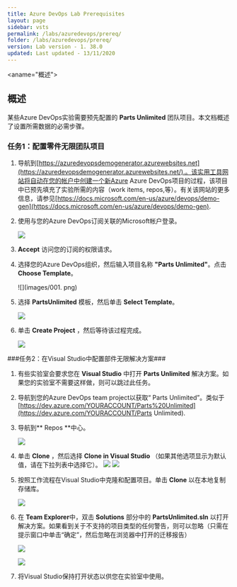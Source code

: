 ```yaml
---
title: Azure DevOps Lab Prerequisites
layout: page
sidebar: vsts
permalink: /labs/azuredevops/prereq/
folder: /labs/azuredevops/prereq/
version: Lab version - 1. 38.0
updated: Last updated - 13/11/2020
---
```

<aname="概述"></a>
## 概述 ##
某些Azure DevOps实验需要预先配置的 **Parts Unlimited** 团队项目。本文档概述了设置所需数据的必需步骤。

<a name="Ex0Task1"> </a>
### 任务1：配置零件无限团队项目 ###

1. 导航到[https://azuredevopsdemogenerator.azurewebsites.net](https://azuredevopsdemogenerator.azurewebsites.net/).。该实用工具网站将自动在您的帐户中创建一个新Azure Azure DevOps项目的过程，该项目中已预先填充了实验所需的内容（work items, repos,等）。有关该网站的更多信息，请参见[https://docs.microsoft.com/en-us/azure/devops/demo-gen](https://docs.microsoft.com/en-us/azure/devops/demo-gen).

1. 使用与您的Azure DevOps订阅关联的Microsoft帐户登录。

   ![](images/000.png)

1.  **Accept** 访问您的订阅的权限请求。

1. 选择您的Azure DevOps组织，然后输入项目名称 **"Parts Unlimited"**。点击 **Choose Template**。

   ![](images/001. png)

1. 选择 **PartsUnlimited** 模板，然后单击 **Select Template**。

   ![](images/002.png)

1. 单击 **Create Project** ，然后等待该过程完成。

   ![](images/003.png)

<a name="Ex0Task2"> </a>
###任务2：在Visual Studio中配置部件无限解决方案###

1. 有些实验室会要求您在 **Visual Studio** 中打开 **Parts Unlimited** 解决方案。如果您的实验室不需要这样做，则可以跳过此任务。

1. 导航到您的Azure DevOps team project以获取“ Parts Unlimited”。类似于[https://dev.azure.com/YOURACCOUNT/Parts%20Unlimited](https://dev.azure.com/YOURACCOUNT/Parts Unlimited).

1. 导航到** Repos **中心。

   ![](images/004.png)

1. 单击 **Clone** ，然后选择 **Clone in Visual Studio** （如果其他选项显示为默认值，请在下拉列表中选择它）。
   ![](images/clone.png)
   ![](images/005.png)

1. 按照工作流程在Visual Studio中克隆和配置项目。单击 **Clone** 以在本地复制存储库。

   ![](images/clone-2.png)

1. 在 **Team Explorer**中，双击 **Solutions** 部分中的 **PartsUnlimited.sln** 以打开解决方案。如果看到关于不支持的项目类型的任何警告，则可以忽略（只需在提示窗口中单击“确定”，然后忽略在浏览器中打开的迁移报告）

   ![](images/007.png)

   ![](images/unsupported.png)

1. 将Visual Studio保持打开状态以供您在实验室中使用。